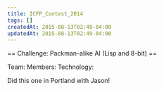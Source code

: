 ```yaml
---
title: ICFP_Contest_2014
tags: []
createdAt: 2015-08-13T02:49-04:00
updatedAt: 2015-08-13T02:49-04:00
---
```


== Challenge: Packman-alike AI (Lisp and 8-bit) ==

Team:
Members:
Technology:

Did this one in Portland with Jason!

